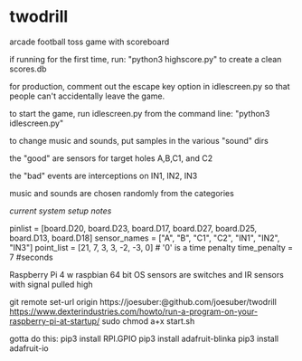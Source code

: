 # twodrill
arcade football toss game with scoreboard

if running for the first time, run: 
"python3 highscore.py"
 to create a clean scores.db

for production, comment out the escape key option in idlescreen.py
so that people can't accidentally leave the game.

to start the game, run idlescreen.py from the command line:
"python3 idlescreen.py"

to change music and sounds, put samples in the various "sound" dirs

the "good" are sensors for target holes A,B,C1, and C2

the "bad" events are interceptions on IN1, IN2, IN3

music and sounds are chosen randomly from the categories

*current system setup notes*

pinlist = [board.D20, board.D23, board.D17, board.D27, board.D25, board.D13, board.D18]
sensor_names = ["A", "B", "C1", "C2", "IN1", "IN2", "IN3"]
point_list = [21, 7, 3, 3, -2, -3, 0]   # '0' is a time penalty
time_penalty = 7  #seconds

Raspberry Pi 4 w raspbian 64 bit OS
sensors are switches and IR sensors with signal pulled high

git remote set-url origin https://joesuber:<token>@github.com/joesuber/twodrill
https://www.dexterindustries.com/howto/run-a-program-on-your-raspberry-pi-at-startup/
sudo chmod a+x start.sh

gotta do  this:
pip3 install RPI.GPIO
pip3 install adafruit-blinka
pip3 install adafruit-io
